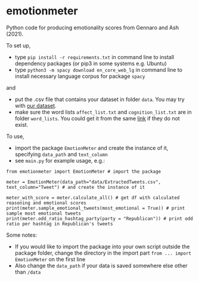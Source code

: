 # emotionmeter
Python code for producing emotionality scores from Gennaro and Ash (2021).

To set up,

- type `pip install -r requirements.txt` in command line to install dependency packages (or pip3 in some systems e.g. Ubuntu)
- type `python3 -m spacy download en_core_web_lg` in command line to install necessary language corpus for package `spacy`

and

- put the .csv file that contains your dataset in folder `data`. You may try with [our dataset](https://polybox.ethz.ch/index.php/s/Us2HeNYzsu509dm).
- make sure the word lists `affect_list.txt` and `cognition_list.txt` are in folder `word_lists`. You could get it from the same [link](https://polybox.ethz.ch/index.php/s/Us2HeNYzsu509dm) if they do not exist.

To use, 
- import the package `EmotionMeter` and create the instance of it, specifying `data_path` and `text_column`
- see `main.py` for example usage, e.g.:

```
from emotionmeter import EmotionMeter # import the package

meter = EmotionMeter(data_path="data/ExtractedTweets.csv", text_column="Tweet") # and create the instance of it

meter_with_score = meter.calculate_all() # get df with calculated reasoning and emotional scores
print(meter.sample_emotional_tweets(most_emotional = True)) # print sample most emotional tweets
print(meter.odd_ratio_hashtag_party(party = "Republican")) # print odd ratio per hashtag in Republican's tweets
```

Some notes:
- If you would like to import the package into your own script outside the package folder, change the directory in the import part `from ... import EmotionMeter` on the first line
- Also change the `data_path` if your data is saved somewhere else other than `/data`
